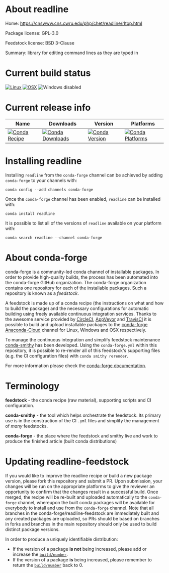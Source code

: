 About readline
==============

Home: https://cnswww.cns.cwru.edu/php/chet/readline/rltop.html

Package license: GPL-3.0

Feedstock license: BSD 3-Clause

Summary: library for editing command lines as they are typed in



Current build status
====================

[![Linux](https://img.shields.io/circleci/project/github/conda-forge/readline-feedstock/master.svg?label=Linux)](https://circleci.com/gh/conda-forge/readline-feedstock)
[![OSX](https://img.shields.io/travis/conda-forge/readline-feedstock/master.svg?label=macOS)](https://travis-ci.org/conda-forge/readline-feedstock)
![Windows disabled](https://img.shields.io/badge/Windows-disabled-lightgrey.svg)

Current release info
====================

| Name | Downloads | Version | Platforms |
| --- | --- | --- | --- |
| [![Conda Recipe](https://img.shields.io/badge/recipe-readline-green.svg)](https://anaconda.org/conda-forge/readline) | [![Conda Downloads](https://img.shields.io/conda/dn/conda-forge/readline.svg)](https://anaconda.org/conda-forge/readline) | [![Conda Version](https://img.shields.io/conda/vn/conda-forge/readline.svg)](https://anaconda.org/conda-forge/readline) | [![Conda Platforms](https://img.shields.io/conda/pn/conda-forge/readline.svg)](https://anaconda.org/conda-forge/readline) |

Installing readline
===================

Installing `readline` from the `conda-forge` channel can be achieved by adding `conda-forge` to your channels with:

```
conda config --add channels conda-forge
```

Once the `conda-forge` channel has been enabled, `readline` can be installed with:

```
conda install readline
```

It is possible to list all of the versions of `readline` available on your platform with:

```
conda search readline --channel conda-forge
```


About conda-forge
=================

conda-forge is a community-led conda channel of installable packages.
In order to provide high-quality builds, the process has been automated into the
conda-forge GitHub organization. The conda-forge organization contains one repository
for each of the installable packages. Such a repository is known as a *feedstock*.

A feedstock is made up of a conda recipe (the instructions on what and how to build
the package) and the necessary configurations for automatic building using freely
available continuous integration services. Thanks to the awesome service provided by
[CircleCI](https://circleci.com/), [AppVeyor](http://www.appveyor.com/)
and [TravisCI](https://travis-ci.org/) it is possible to build and upload installable
packages to the [conda-forge](https://anaconda.org/conda-forge)
[Anaconda-Cloud](http://docs.anaconda.org/) channel for Linux, Windows and OSX respectively.

To manage the continuous integration and simplify feedstock maintenance
[conda-smithy](http://github.com/conda-forge/conda-smithy) has been developed.
Using the ``conda-forge.yml`` within this repository, it is possible to re-render all of
this feedstock's supporting files (e.g. the CI configuration files) with ``conda smithy rerender``.

For more information please check the [conda-forge documentation](https://conda-forge.org/docs/).

Terminology
===========

**feedstock** - the conda recipe (raw material), supporting scripts and CI configuration.

**conda-smithy** - the tool which helps orchestrate the feedstock.
                   Its primary use is in the construction of the CI ``.yml`` files
                   and simplify the management of *many* feedstocks.

**conda-forge** - the place where the feedstock and smithy live and work to
                  produce the finished article (built conda distributions)


Updating readline-feedstock
===========================

If you would like to improve the readline recipe or build a new
package version, please fork this repository and submit a PR. Upon submission,
your changes will be run on the appropriate platforms to give the reviewer an
opportunity to confirm that the changes result in a successful build. Once
merged, the recipe will be re-built and uploaded automatically to the
`conda-forge` channel, whereupon the built conda packages will be available for
everybody to install and use from the `conda-forge` channel.
Note that all branches in the conda-forge/readline-feedstock are
immediately built and any created packages are uploaded, so PRs should be based
on branches in forks and branches in the main repository should only be used to
build distinct package versions.

In order to produce a uniquely identifiable distribution:
 * If the version of a package **is not** being increased, please add or increase
   the [``build/number``](http://conda.pydata.org/docs/building/meta-yaml.html#build-number-and-string).
 * If the version of a package **is** being increased, please remember to return
   the [``build/number``](http://conda.pydata.org/docs/building/meta-yaml.html#build-number-and-string)
   back to 0.